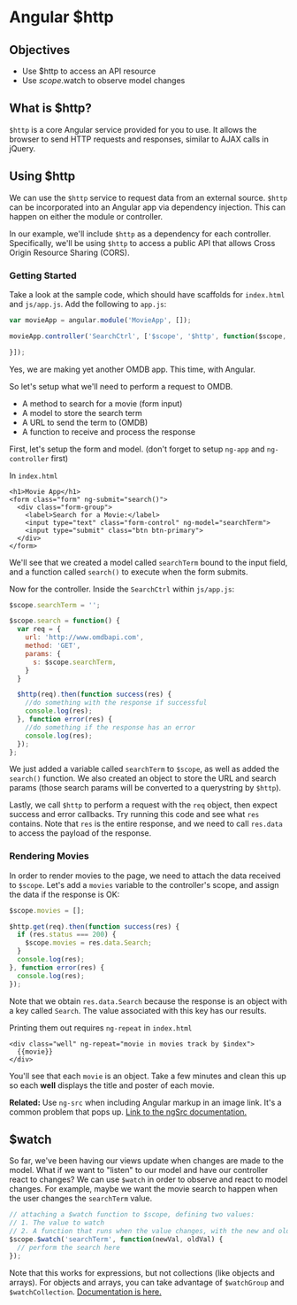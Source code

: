 # Angular $http

## Objectives

* Use $http to access an API resource
* Use $scope.$watch to observe model changes

## What is $http?

`$http` is a core Angular service provided for you to use. It allows the browser to send HTTP requests and responses, similar to AJAX calls in jQuery.

## Using $http

We can use the `$http` service to request data from an external source. `$http` can be incorporated into an Angular app via dependency injection. This can happen on either the module or controller.

In our example, we'll include `$http` as a dependency for each controller. Specifically, we'll be using `$http` to access a public API that allows Cross Origin Resource Sharing \(CORS\).

### Getting Started

Take a look at the sample code, which should have scaffolds for `index.html` and `js/app.js`. Add the following to `app.js`:

```javascript
var movieApp = angular.module('MovieApp', []);

movieApp.controller('SearchCtrl', ['$scope', '$http', function($scope, $http) {

}]);
```

Yes, we are making yet another OMDB app. This time, with Angular.

So let's setup what we'll need to perform a request to OMDB.

* A method to search for a movie \(form input\)
* A model to store the search term
* A URL to send the term to \(OMDB\)
* A function to receive and process the response

First, let's setup the form and model. \(don't forget to setup `ng-app` and `ng-controller` first\)

In `index.html`

```markup
<h1>Movie App</h1>
<form class="form" ng-submit="search()">
  <div class="form-group">
    <label>Search for a Movie:</label>
    <input type="text" class="form-control" ng-model="searchTerm">
    <input type="submit" class="btn btn-primary">
  </div>
</form>
```

We'll see that we created a model called `searchTerm` bound to the input field, and a function called `search()` to execute when the form submits.

Now for the controller. Inside the `SearchCtrl` within `js/app.js`:

```javascript
$scope.searchTerm = '';

$scope.search = function() {
  var req = {
    url: 'http://www.omdbapi.com',
    method: 'GET',
    params: {
      s: $scope.searchTerm,
    }
  }

  $http(req).then(function success(res) {
    //do something with the response if successful
    console.log(res);
  }, function error(res) {
    //do something if the response has an error
    console.log(res);
  });
};
```

We just added a variable called `searchTerm` to `$scope`, as well as added the `search()` function. We also created an object to store the URL and search params \(those search params will be converted to a querystring by `$http`\).

Lastly, we call `$http` to perform a request with the `req` object, then expect success and error callbacks. Try running this code and see what `res` contains. Note that `res` is the entire response, and we need to call `res.data` to access the payload of the response.

### Rendering Movies

In order to render movies to the page, we need to attach the data received to `$scope`. Let's add a `movies` variable to the controller's scope, and assign the data if the response is OK:

```javascript
$scope.movies = [];

$http.get(req).then(function success(res) {
  if (res.status === 200) {
    $scope.movies = res.data.Search;
  }
  console.log(res);
}, function error(res) {
  console.log(res);
});
```

Note that we obtain `res.data.Search` because the response is an object with a key called `Search`. The value associated with this key has our results.

Printing them out requires `ng-repeat` in `index.html`

```markup
<div class="well" ng-repeat="movie in movies track by $index">
  {{movie}}
</div>
```

You'll see that each `movie` is an object. Take a few minutes and clean this up so each **well** displays the title and poster of each movie.

**Related:** Use `ng-src` when including Angular markup in an image link. It's a common problem that pops up. [Link to the ngSrc documentation.](https://docs.angularjs.org/api/ng/directive/ngSrc)

## $watch

So far, we've been having our views update when changes are made to the model. What if we want to "listen" to our model and have our controller react to changes? We can use `$watch` in order to observe and react to model changes. For example, maybe we want the movie search to happen when the user changes the `searchTerm` value.

```javascript
// attaching a $watch function to $scope, defining two values:
// 1. The value to watch
// 2. A function that runs when the value changes, with the new and old values
$scope.$watch('searchTerm', function(newVal, oldVal) {
  // perform the search here
});
```

Note that this works for expressions, but not collections \(like objects and arrays\). For objects and arrays, you can take advantage of `$watchGroup` and `$watchCollection`. [Documentation is here.](https://docs.angularjs.org/api/ng/type/$rootScope.Scope)

